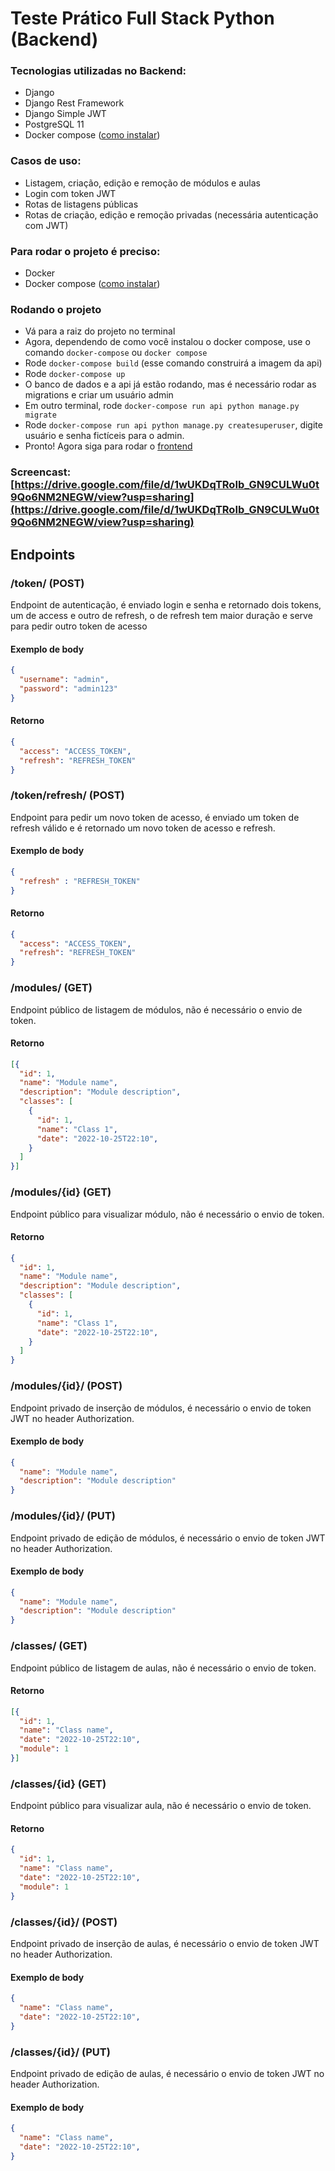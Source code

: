 # Teste Prático Full Stack Python (Backend)

### Tecnologias utilizadas no Backend:
- Django
- Django Rest Framework
- Django Simple JWT
- PostgreSQL 11
- Docker compose ([como instalar](https://docs.docker.com/compose/install/))

### Casos de uso:
- Listagem, criação, edição e remoção de módulos e aulas
- Login com token JWT
- Rotas de listagens públicas
- Rotas de criação, edição e remoção privadas (necessária autenticação com JWT)

### Para rodar o projeto é preciso:
- Docker
- Docker compose ([como instalar](https://docs.docker.com/compose/install/))

### Rodando o projeto
- Vá para a raiz do projeto no terminal
- Agora, dependendo de como você instalou o docker compose, use o comando `docker-compose` ou `docker compose`
- Rode `docker-compose build` (esse comando construirá a imagem da api)
- Rode `docker-compose up`
- O banco de dados e a api já estão rodando, mas é necessário rodar as migrations e criar um usuário admin
- Em outro terminal, rode `docker-compose run api python manage.py migrate`
- Rode `docker-compose run api python manage.py createsuperuser`, digite usuário e senha fictíceis para o admin.
- Pronto! Agora siga para rodar o [frontend](https://github.com/RRFreitas/TesteVerzel-frontend)

### Screencast: [https://drive.google.com/file/d/1wUKDqTRoIb_GN9CULWu0t9Qo6NM2NEGW/view?usp=sharing](https://drive.google.com/file/d/1wUKDqTRoIb_GN9CULWu0t9Qo6NM2NEGW/view?usp=sharing)

## Endpoints

### /token/ (POST)
Endpoint de autenticação, é enviado login e senha e retornado dois tokens, um de access e outro de refresh, o de refresh tem maior duração e serve para pedir outro token de acesso
#### Exemplo de body
```json
{
  "username": "admin",
  "password": "admin123"
}
```
#### Retorno
```json
{
  "access": "ACCESS_TOKEN",
  "refresh": "REFRESH_TOKEN"
}
```

### /token/refresh/ (POST)
Endpoint para pedir um novo token de acesso, é enviado um token de refresh válido e é retornado um novo token de acesso e refresh.
#### Exemplo de body
```json
{
  "refresh" : "REFRESH_TOKEN"
}
```
#### Retorno
```json
{
  "access": "ACCESS_TOKEN",
  "refresh": "REFRESH_TOKEN"
}
```

### /modules/ (GET)
Endpoint público de listagem de módulos, não é necessário o envio de token.
#### Retorno
```json
[{
  "id": 1,
  "name": "Module name",
  "description": "Module description",
  "classes": [
    {
      "id": 1,
      "name": "Class 1",
      "date": "2022-10-25T22:10",
    }
  ]
}]
```

### /modules/{id} (GET)
Endpoint público para visualizar módulo, não é necessário o envio de token.
#### Retorno
```json
{
  "id": 1,
  "name": "Module name",
  "description": "Module description",
  "classes": [
    {
      "id": 1,
      "name": "Class 1",
      "date": "2022-10-25T22:10",
    }
  ]
}
```

### /modules/{id}/ (POST)
Endpoint privado de inserção de módulos, é necessário o envio de token JWT no header Authorization.
#### Exemplo de body
```json
{
  "name": "Module name",
  "description": "Module description"
}
```

### /modules/{id}/ (PUT)
Endpoint privado de edição de módulos, é necessário o envio de token JWT no header Authorization.
#### Exemplo de body
```json
{
  "name": "Module name",
  "description": "Module description"
}
```

### /classes/ (GET)
Endpoint público de listagem de aulas, não é necessário o envio de token.
#### Retorno
```json
[{
  "id": 1,
  "name": "Class name",
  "date": "2022-10-25T22:10",
  "module": 1
}]
```

### /classes/{id} (GET)
Endpoint público para visualizar aula, não é necessário o envio de token.
#### Retorno
```json
{
  "id": 1,
  "name": "Class name",
  "date": "2022-10-25T22:10",
  "module": 1
}
```

### /classes/{id}/ (POST)
Endpoint privado de inserção de aulas, é necessário o envio de token JWT no header Authorization.
#### Exemplo de body
```json
{
  "name": "Class name",
  "date": "2022-10-25T22:10",
}
```

### /classes/{id}/ (PUT)
Endpoint privado de edição de aulas, é necessário o envio de token JWT no header Authorization.
#### Exemplo de body
```json
{
  "name": "Class name",
  "date": "2022-10-25T22:10",
}
```
